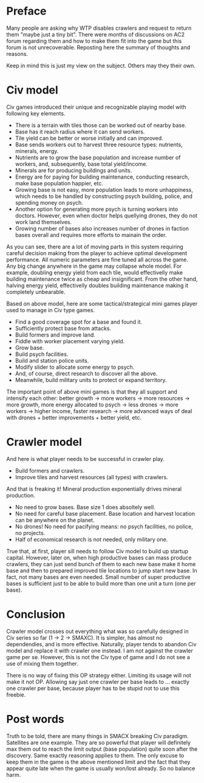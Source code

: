 # Preface

Many people are asking why WTP disables crawlers and request to return them "maybe just a tiny bit". There were months of discussions on AC2 forum regarding them and how to make them fit into the game but this forum is not unrecoverable. Reposting here the summary of thoughts and reasons.

Keep in mind this is just my view on the subject. Others may they their own.

# Civ model

Civ games introduced their unique and recognizable playing model with following key elements.

* There is a terrain with tiles those can be worked out of nearby base.
* Base has it reach radius where it can send workers.
* Tile yield can be better or worse initially and can improved.
* Base sends workers out to harvest three resource types: nutrients, minerals, energy.
* Nutrients are to grow the base population and increase number of workers, and, subsequently, base total yield/income.
* Minerals are for producing buildings and units.
* Energy are for paying for building maintenance, conducting research, make base population happier, etc.
* Growing base is not easy, more population leads to more unhappiness, which needs to be handled by constructing psych building, police, and spending money on psych.
* Another option for generating more psych is turning workers into doctors. However, even when doctor helps quellying drones, they do not work land themselves.
* Growing number of bases also increases number of drones in faction bases overall and requires more efforts to mainain the order.

As you can see, there are a lot of moving parts in this system requiring careful decision making from the player to achieve optimal development performance. All numeric parameters are fine tuned all across the game. Any big change anywhere in the game may collapse whole model. For example, doubling energy yield from each tile, would effectivelly make building maintenance twice as cheap and insignificant. From the other hand, halving energy yield, effectivelly doubles building maintenance making it completely unbearable.

Based on above model, here are some tactical/strategical mini games player used to manage in Civ type games.

* Find a good coverage spot for a base and found it.
* Sufficiently protect base from attacks.
* Build formers and improve land.
* Fiddle with worker placement varying yield.
* Grow base.
* Build psych facilities.
* Build and station police units.
* Modify slider to allocate some energy to psych.
* And, of course, direct research to discover all the above.
* Meanwhile, build military units to protect or expand territory.

The important point of above mini games is that they all support and intensify each other: better growth -> more workers -> more resources -> more growth, more energy allocated to psych -> less drones -> more workers -> higher income, faster research -> more advanced ways of deal with drones + better improvements + better yield, etc.

# Crawler model

And here is what player needs to be successful in crawler play.

* Build formers and crawlers.
* Improve tiles and harvest resources (all types) with crawlers.

And that is freaking it! Mineral production exponentially drives mineral production.

* No need to grow bases. Base size 1 does absoltely well.
* No need for careful base placement. Base location and harvest location can be anywhere on the planet.
* No drones! No need for pacifying means: no psych facilities, no police, no projects.
* Half of economical research is not needed, only military one.

True that, at first, player sill needs to follow Civ model to build up startup capital. However, later on, when high productive bases can mass produce crawlers, they can just send bunch of them to each new base make it home base and then to prepared improved tile locations to jump start new base. In fact, not many bases are even needed. Small number of super productive bases is sufficient just to be able to build more than one unit a turn (one per base).

# Conclusion

Crawler model crosses out everything what was so carefully designed in Civ series so far (1 -> 2 -> SMAXC). It is simpler, has almost no dependendies, and is more effective. Naturally, player tends to abandon Civ model and replace it with crawler one instead. I am not against the crawler game per se. However, this is not the Civ type of game and I do not see a use of mixing them together.

There is no way of fixing this OP strategy either. Limiting its usage will not make it not OP. Allowing say just one crawler per base leads to ... exactly one crawler per base, because player has to be stupid not to use this freebie.

# Post words

Truth to be told, there are many things in SMACX breaking Civ paradigm. Satellites are one example. They are so powerful that player will definitely max them out to reach the limit output (base population) quite soon after the discovery. Same exactly reasoning applies to them. The only excuse to keep them in the game is the above mentioned limit and the fact that they appear quite late when the game is usually won/lost already. So no balance harm.
